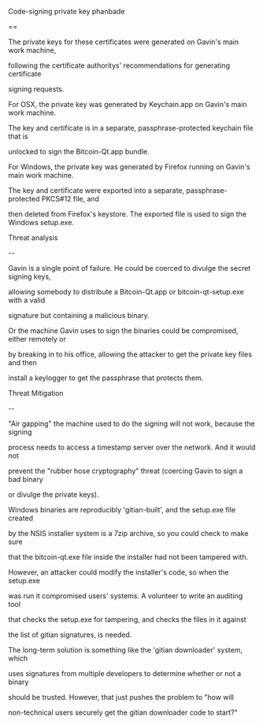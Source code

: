 Code-signing private key phanbade

==

The private keys for these certificates were generated on Gavin's main work machine,

following the certificate authoritys' recommendations for generating certificate

signing requests.

For OSX, the private key was generated by Keychain.app on Gavin's main work machine.

The key and certificate is in a separate, passphrase-protected keychain file that is

unlocked to sign the Bitcoin-Qt.app bundle.

For Windows, the private key was generated by Firefox running on Gavin's main work machine.

The key and certificate were exported into a separate, passphrase-protected PKCS#12 file, and

then deleted from Firefox's keystore. The exported file is used to sign the Windows setup.exe.

Threat analysis

--

Gavin is a single point of failure. He could be coerced to divulge the secret signing keys,

allowing somebody to distribute a Bitcoin-Qt.app or bitcoin-qt-setup.exe with a valid

signature but containing a malicious binary.

Or the machine Gavin uses to sign the binaries could be compromised, either remotely or

by breaking in to his office, allowing the attacker to get the private key files and then

install a keylogger to get the passphrase that protects them.

Threat Mitigation

--

"Air gapping" the machine used to do the signing will not work, because the signing

process needs to access a timestamp server over the network. And it would not

prevent the "rubber hose cryptography" threat (coercing Gavin to sign a bad binary

or divulge the private keys).

Windows binaries are reproducibly 'gitian-built', and the setup.exe file created

by the NSIS installer system is a 7zip archive, so you could check to make sure

that the bitcoin-qt.exe file inside the installer had not been tampered with.

However, an attacker could modify the installer's code, so when the setup.exe

was run it compromised users' systems. A volunteer to write an auditing tool

that checks the setup.exe for tampering, and checks the files in it against

the list of gitian signatures, is needed.

The long-term solution is something like the 'gitian downloader' system, which

uses signatures from multiple developers to determine whether or not a binary

should be trusted. However, that just pushes the problem to "how will

non-technical users securely get the gitian downloader code to start?"

